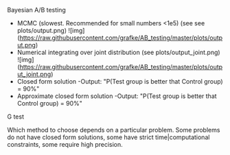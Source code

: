 Bayesian A/B testing

* MCMC (slowest. Recommended for small numbers <1e5) (see see plots/output.png)
![img] (https://raw.githubusercontent.com/grafke/AB_testing/master/plots/output.png)
* Numerical integrating over joint distribution (see plots/output_joint.png)
![img] (https://raw.githubusercontent.com/grafke/AB_testing/master/plots/output_joint.png)
* Closed form solution
   -Output: "P(Test group is better that Control group) = 90%"
* Approximate closed form solution
   -Output: "P(Test group is better that Control group) = 90%"

G test

Which method to choose depends on a particular problem. Some problems do not have closed form solutions,
some have strict time|computational constraints, some require high precision.
